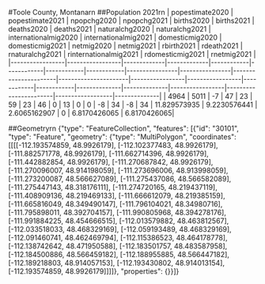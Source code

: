 #Toole County, Montanarn
##Population 2021rn
| popestimate2020 | popestimate2021 | npopchg2020 | npopchg2021 | births2020 | births2021 | deaths2020 | deaths2021 | naturalchg2020 | naturalchg2021 | internationalmig2020 | internationalmig2021 | domesticmig2020 | domesticmig2021 | netmig2020 | netmig2021 |  rbirth2021  |  rdeath2021  | rnaturalchg2021 | rinternationalmig2021 | rdomesticmig2021 | rnetmig2021  |
|-----------------|-----------------|-------------|-------------|------------|------------|------------|------------|----------------|----------------|----------------------|----------------------|-----------------|-----------------|------------|------------|--------------|--------------|-----------------|-----------------------|------------------|--------------|
| 4964            | 5011            | -7          | 47          | 23         | 59         | 23         | 46         | 0              | 13             | 0                    | 0                    | -8              | 34              | -8         | 34         | 11.829573935 | 9.2230576441 | 2.6065162907    | 0                     | 6.8170426065     | 6.8170426065|

##Geometryrn
{"type": "FeatureCollection", "features": [{"id": "30101", "type": "Feature", "geometry": {"type": "MultiPolygon", "coordinates": [[[[-112.193574859, 48.9926179], [-112.102377483, 48.9926179], [-111.882571778, 48.9926179], [-111.662714396, 48.9926179], [-111.442882854, 48.9926179], [-111.270687842, 48.9926179], [-111.270096007, 48.914198059], [-111.273696006, 48.913998059], [-111.273200087, 48.566627089], [-111.275437086, 48.566582089], [-111.275447143, 48.318176111], [-111.274720165, 48.219437119], [-111.408909136, 48.219469133], [-111.666612079, 48.219385159], [-111.665816049, 48.349490147], [-111.796104021, 48.34980716], [-111.795898011, 48.392704157], [-111.990805968, 48.394278176], [-111.991884225, 48.454666515], [-112.013579882, 48.463812567], [-112.033518033, 48.468329169], [-112.059193489, 48.468329169], [-112.091460741, 48.462469794], [-112.115386523, 48.464178778], [-112.138742642, 48.471950588], [-112.183501757, 48.483587958], [-112.184500886, 48.566459182], [-112.188955885, 48.566447182], [-112.189218803, 48.914057153], [-112.193430802, 48.914013154], [-112.193574859, 48.9926179]]]]}, "properties": {}}]}
